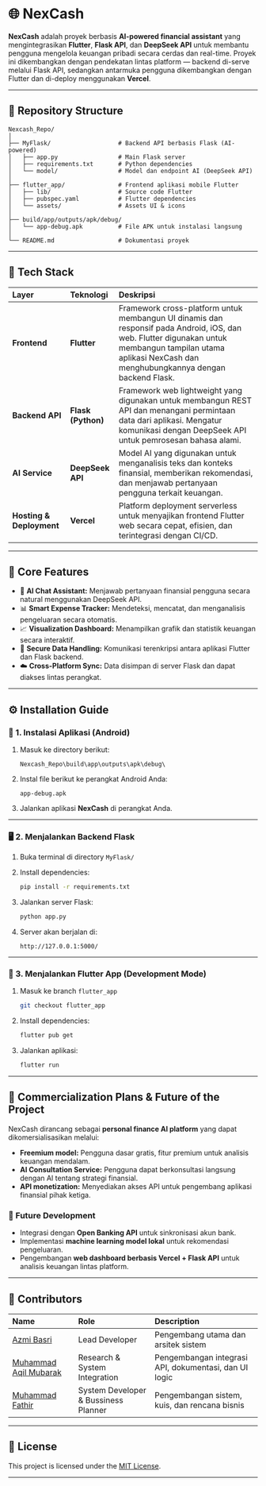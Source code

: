 # 🌐 NexCash

**NexCash** adalah proyek berbasis **AI-powered financial assistant** yang mengintegrasikan **Flutter**, **Flask API**, dan **DeepSeek API** untuk membantu pengguna mengelola keuangan pribadi secara cerdas dan real-time.
Proyek ini dikembangkan dengan pendekatan lintas platform — backend di-serve melalui Flask API, sedangkan antarmuka pengguna dikembangkan dengan Flutter dan di-deploy menggunakan **Vercel**.

---

## 📁 Repository Structure

```
Nexcash_Repo/
│
├── MyFlask/                   # Backend API berbasis Flask (AI-powered)
│   ├── app.py                 # Main Flask server
│   ├── requirements.txt       # Python dependencies
│   └── model/                 # Model dan endpoint AI (DeepSeek API)
│
├── flutter_app/               # Frontend aplikasi mobile Flutter
│   ├── lib/                   # Source code Flutter
│   ├── pubspec.yaml           # Flutter dependencies
│   └── assets/                # Assets UI & icons
│
├── build/app/outputs/apk/debug/
│   └── app-debug.apk          # File APK untuk instalasi langsung
│
└── README.md                  # Dokumentasi proyek
```

---

## 🚀 Tech Stack

| Layer                    | Teknologi          | Deskripsi                                                                                                                                                                                                  |
| :----------------------- | :----------------- | :--------------------------------------------------------------------------------------------------------------------------------------------------------------------------------------------------------- |
| **Frontend**             | **Flutter**        | Framework cross-platform untuk membangun UI dinamis dan responsif pada Android, iOS, dan web. Flutter digunakan untuk membangun tampilan utama aplikasi NexCash dan menghubungkannya dengan backend Flask. |
| **Backend API**          | **Flask (Python)** | Framework web lightweight yang digunakan untuk membangun REST API dan menangani permintaan data dari aplikasi. Mengatur komunikasi dengan DeepSeek API untuk pemrosesan bahasa alami.                      |
| **AI Service**           | **DeepSeek API**   | Model AI yang digunakan untuk menganalisis teks dan konteks finansial, memberikan rekomendasi, dan menjawab pertanyaan pengguna terkait keuangan.                                                          |
| **Hosting & Deployment** | **Vercel**         | Platform deployment serverless untuk menyajikan frontend Flutter web secara cepat, efisien, dan terintegrasi dengan CI/CD.                                                                                 |

---

## 🧠 Core Features

* 💬 **AI Chat Assistant:** Menjawab pertanyaan finansial pengguna secara natural menggunakan DeepSeek API.
* 📊 **Smart Expense Tracker:** Mendeteksi, mencatat, dan menganalisis pengeluaran secara otomatis.
* 📈 **Visualization Dashboard:** Menampilkan grafik dan statistik keuangan secara interaktif.
* 🔐 **Secure Data Handling:** Komunikasi terenkripsi antara aplikasi Flutter dan Flask backend.
* ☁️ **Cross-Platform Sync:** Data disimpan di server Flask dan dapat diakses lintas perangkat.

---

## ⚙️ Installation Guide

### 🧩 1. Instalasi Aplikasi (Android)

1. Masuk ke directory berikut:

   ```
   Nexcash_Repo\build\app\outputs\apk\debug\
   ```
2. Instal file berikut ke perangkat Android Anda:

   ```
   app-debug.apk
   ```
3. Jalankan aplikasi **NexCash** di perangkat Anda.

---

### 🖥️ 2. Menjalankan Backend Flask

1. Buka terminal di directory `MyFlask/`
2. Install dependencies:

   ```bash
   pip install -r requirements.txt
   ```
3. Jalankan server Flask:

   ```bash
   python app.py
   ```
4. Server akan berjalan di:

   ```
   http://127.0.0.1:5000/
   ```

---

### 📱 3. Menjalankan Flutter App (Development Mode)

1. Masuk ke branch `flutter_app`

   ```bash
   git checkout flutter_app
   ```
2. Install dependencies:

   ```bash
   flutter pub get
   ```
3. Jalankan aplikasi:

   ```bash
   flutter run
   ```

---

## 💼 Commercialization Plans & Future of the Project

NexCash dirancang sebagai **personal finance AI platform** yang dapat dikomersialisasikan melalui:

* **Freemium model:** Pengguna dasar gratis, fitur premium untuk analisis keuangan mendalam.
* **AI Consultation Service:** Pengguna dapat berkonsultasi langsung dengan AI tentang strategi finansial.
* **API monetization:** Menyediakan akses API untuk pengembang aplikasi finansial pihak ketiga.

### 🔮 Future Development

* Integrasi dengan **Open Banking API** untuk sinkronisasi akun bank.
* Implementasi **machine learning model lokal** untuk rekomendasi pengeluaran.
* Pengembangan **web dashboard berbasis Vercel + Flask API** untuk analisis keuangan lintas platform.

---

## 👥 Contributors

| Name                                       | Role                          | Description                                           |
| :----------------------------------------- | :---------------------------- | :---------------------------------------------------- |
| [Azmi Basri](https://github.com/Azmibasri) | Lead Developer                | Pengembang utama dan arsitek sistem                   |
| [Muhammad Aqil Mubarak](https://github.com/Eruumaa) | Research & System Integration | Pengembangan integrasi API, dokumentasi, dan UI logic |
| [Muhammad Fathir](https://github.com/fathrmhd) | System Developer & Bussiness Planner | Pengembangan sistem, kuis, dan rencana bisnis |

---

## 📄 License

This project is licensed under the [MIT License](LICENSE).

---
